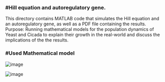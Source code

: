### #Hill equation and autoregulatory gene.

This directory contains MATLAB code that simulates the Hill equation and an autoregulatory gene, as well as a PDF file containing the results.
Purpose: Running mathematical models for the population dynamics of Yeast and Cicada to explain their growth in the real-world and discuss the implications of the the results.




### #Used Mathematical model
![image](https://github.com/user-attachments/assets/30fa46c7-5f73-4738-8f09-cc138ddbe0d5)


![image](https://github.com/user-attachments/assets/f4ad98b1-643e-4fe1-9466-48e2388609b3)
